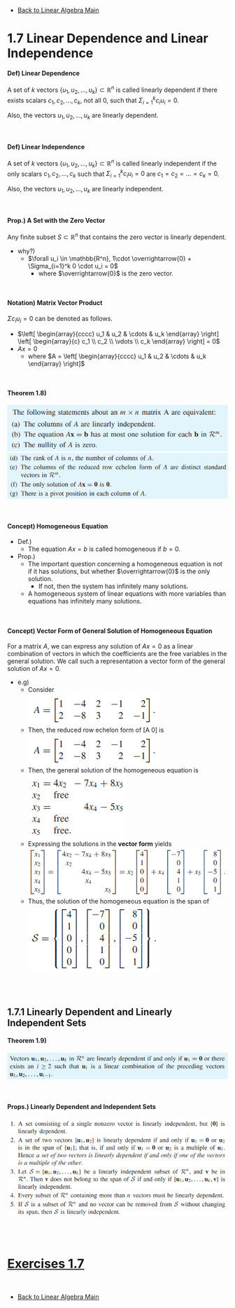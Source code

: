 * [Back to Linear Algebra Main](../../main.md)

# 1.7 Linear Dependence and Linear Independence

#### Def) Linear Dependence
A set of $k$ vectors $\lbrace u_1, u_2, \dots, u_k \rbrace \subset \mathbb{R}^n$ is called linearly dependent if there exists scalars $c_1, c_2, \dots, c_k$, not all 0, such that $\Sigma_{i=1}^k c_iu_i = 0$.

Also, the vectors $u_1, u_2, \dots, u_k$ are linearly dependent.

<br>

#### Def) Linear Independence
A set of $k$ vectors $\lbrace u_1, u_2, \dots, u_k \rbrace \subset \mathbb{R}^n$ is called linearly independent if the only scalars $c_1, c_2, \dots, c_k$ such that $\Sigma_{i=1}^k c_iu_i = 0$ are $c_1 = c_2 = \dots = c_k = 0$.

Also, the vectors $u_1, u_2, \dots, u_k$ are linearly independent.

<br>

#### Prop.) A Set with the Zero Vector
Any finite subset $S \subset \mathbb{R}^n$ that contains the zero vector is linearly dependent.
- why?)
  - $\forall u_i \in \mathbb{R^n}, 1\cdot \overrightarrow{0} + \Sigma_{i=1}^k 0 \cdot u_i = 0$
    - where $\overrightarrow{0}$ is the zero vector.

<br>

#### Notation) Matrix Vector Product
$\Sigma c_iu_i = 0$ can be denoted as follows.
- $`\left[ \begin{array}{cccc} u_1 & u_2 & \cdots & u_k \end{array} \right] \left[ \begin{array}{c} c_1 \\ c_2 \\ \vdots \\ c_k \end{array} \right] = 0`$
- $Ax = 0$
  - where $`A = \left[ \begin{array}{cccc} u_1 & u_2 & \cdots & u_k \end{array} \right]`$

<br>

#### Theorem 1.8)
![](images/001.png)   
![](images/002.png)   


<br>

#### Concept) Homogeneous Equation
- Def.)
  - The equation $Ax=b$ is called homogeneous if $b=0$.
- Prop.)
  - The important question concerning a homogeneous equation is not if it has solutions, but whether $\overrightarrow{0}$ is the only solution.
    - If not, then the system has infinitely many solutions.
  - A homogeneous system of linear equations with more variables than equations has infinitely many solutions.


<br>

#### Concept) Vector Form of General Solution of Homogeneous Equation
For a matrix $A$, we can express any solution of $Ax = 0$ as a linear combination of vectors in which the coefficients are the free variables in the general solution. We call such a representation a vector form of the general solution of $Ax = 0$.
- e.g)
  - Consider   
    ![](images/003.png)
  - Then, the reduced row echelon form of [A 0] is   
    ![](images/003.png)
  - Then, the general solution of the homogeneous equation is   
    ![](images/004.png)
  - Expressing the solutions in the **vector form** yields   
    ![](images/005.png)
  - Thus, the solution of the homogeneous equation is the span of   
    ![](images/006.png)

<br><br>

## 1.7.1 Linearly Dependent and Linearly Independent Sets
#### Theorem 1.9)
![](images/007.png)

<br>

#### Props.) Linearly Dependent and Independent Sets
![](images/008.png)

<br><br>

# [Exercises 1.7](./exercises.md)

<br>

* [Back to Linear Algebra Main](../../main.md)